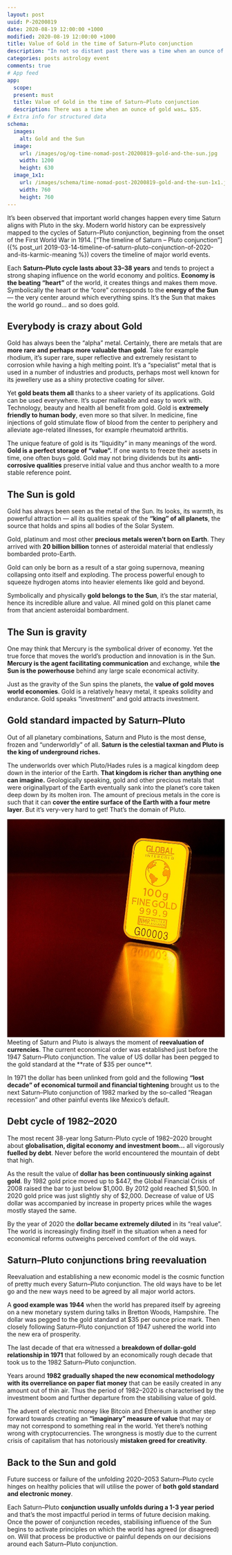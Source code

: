 ```yaml
---
layout: post
uuid: P-20200819
date: 2020-08-19 12:00:00 +1000
modified: 2020-08-19 12:00:00 +1000
title: Value of Gold in the time of Saturn–Pluto conjunction
description: "In not so distant past there was a time when an ounce of gold was… $35. Just compare that to 2020’s gold price tag reaching $2,000. Mind boggles! Did something go wrong and if so, can astrology blame it all on the Saturn–Pluto conjunction?"
categories: posts astrology event
comments: true
# App feed
app:
  scope: 
  present: must
  title: Value of Gold in the time of Saturn–Pluto conjunction
  description: There was a time when an ounce of gold was… $35.
# Extra info for structured data
schema:
  images:
    alt: Gold and the Sun
  image:
    url: /images/og/og-time-nomad-post-20200819-gold-and-the-sun.jpg
    width: 1200
    height: 630
  image_1x1:
    url: /images/schema/time-nomad-post-20200819-gold-and-the-sun-1x1.jpg
    width: 760
    height: 760
---
```


It’s been observed that important world changes happen every time Saturn aligns with Pluto in the sky. Modern world history can be expressively mapped to the cycles of Saturn–Pluto conjunction, beginning from the onset of the First World War in 1914. [“The timeline of Saturn – Pluto conjunction”]({% post_url 2019-03-14-timeline-of-saturn-pluto-conjunction-of-2020-and-its-karmic-meaning %}) covers the timeline of major world events.

Each **Saturn–Pluto cycle lasts about 33–38 years** and tends to project a strong shaping influence on the world economy and politics. **Economy is the beating “heart”** of the world, it creates things and makes them move. Symbolically the heart or the “core” corresponds to the **energy of the Sun** — the very center around which everything spins. It’s the Sun that makes the world go round… and so does gold.

## Everybody is crazy about Gold

Gold has always been the “alpha” metal. Certainly, there are metals that are **more rare and perhaps more valuable than gold**. Take for example rhodium, it’s super rare, super reflective and extremely resistant to corrosion while having a high melting point. It’s a “specialist” metal that is used in a number of industries and products, perhaps most well known for its jewellery use as a shiny protective coating for silver.

Yet **gold beats them all** thanks to a sheer variety of its applications. Gold can be used everywhere. It’s super malleable and easy to work with. Technology, beauty and health all benefit from gold. Gold is **extremely friendly to human body**, even more so that silver. In medicine, fine injections of gold stimulate flow of blood from the center to periphery and alleviate age-related illnesses, for example rheumatoid arthritis.

The unique feature of gold is its “liquidity” in many meanings of the word. **Gold is a perfect storage of “value”.** If one wants to freeze their assets in time, one often buys gold. Gold may not bring dividends but its **anti-corrosive qualities** preserve initial value and thus anchor wealth to a more stable reference point.

## The Sun is gold

Gold has always been seen as the metal of the Sun. Its looks, its warmth, its powerful attraction — all its qualities speak of the **“king” of all planets**, the source that holds and spins all bodies of the Solar System.

Gold, platinum and most other **precious metals weren’t born on Earth**. They arrived with **20 billion billion** tonnes of asteroidal material that endlessly bombarded proto-Earth. 

Gold can only be born as a result of a star going supernova, meaning collapsing onto itself and exploding. The process powerful enough to squeeze hydrogen atoms into heavier elements like gold and beyond.

Symbolically and physically **gold belongs to the Sun**, it’s the star material, hence its incredible allure and value. All mined gold on this planet came from that ancient asteroidal bombardment.

## The Sun is gravity

One may think that Mercury is the symbolical driver of economy. Yet the true force that moves the world’s production and innovation is in the Sun. **Mercury is the agent facilitating communication** and exchange, while **the Sun is the powerhouse** behind any large scale economical activity.

Just as the gravity of the Sun spins the planets, the **value of gold moves world economies**. Gold is a relatively heavy metal, it speaks solidity and endurance. Gold speaks “investment” and gold attracts investment. 

## Gold standard impacted by Saturn–Pluto

Out of all planetary combinations, Saturn and Pluto is the most dense, frozen and “underworldly” of all. **Saturn is the celestial taxman and Pluto is the king of underground riches.**

The underworlds over which Pluto/Hades rules is a magical kingdom deep down in the interior of the Earth. **That kingdom is richer than anything one can imagine.** Geologically speaking, gold and other precious metals that were originallypart of the Earth eventually sank into the planet’s core taken deep down by its molten iron. The amount of precious metals in the core is such that it can **cover the entire surface of the Earth with a four metre layer**. But it’s very-very hard to get! That’s the domain of Pluto.

<div class="container post-pullout-box">
  <div class="row">
    <div class="col-6">
      <div class="row">
        <img src="/images/photos/gold-bullion-on-red.jpg" alt="Gold bullion on red background">
      </div>
    </div>
    <div class="col-6">
      <div class="row text-photo-caption-serif">
        Meeting of Saturn and Pluto is always the moment of <b>reevaluation of currencies</b>. The current economical order was established just before the 1947 Saturn–Pluto conjunction. The value of US dollar has been pegged to the gold standard at the **rate of $35 per ounce**.
      </div>
    </div>
  </div>
</div>
<div class="float-clear"></div>

In 1971 the dollar has been unlinked from gold and the following **“lost decade” of economical turmoil and financial tightening** brought us to the next Saturn–Pluto conjunction of 1982 marked by the so-called “Reagan recession” and other painful events like Mexico’s default.

## Debt cycle of 1982–2020

The most recent 38-year long Saturn-Pluto cycle of 1982–2020 brought about **globalisation, digital economy and investment boom…** all vigorously **fuelled by debt**. Never before the world encountered the mountain of debt that high.

As the result the value of **dollar has been continuously sinking against gold**. By 1982 gold price moved up to $447, the Global Financial Crisis of 2008 raised the bar to just below $1,000. By 2012 gold reached $1,500. In 2020 gold price was just slightly shy of $2,000. Decrease of value of US dollar was accompanied by increase in property prices while the wages mostly stayed the same. 

By the year of 2020 the **dollar became extremely diluted** in its “real value”. The world is increasingly finding itself in the situation when a need for economical reforms outweighs perceived comfort of the old ways.

## Saturn–Pluto conjunctions bring reevaluation

Reevaluation and establishing a new economic model is the cosmic function of pretty much every Saturn–Pluto conjunction. The old ways have to be let go and the new ways need to be agreed by all major world actors.

A **good example was 1944** when the world has prepared itself by agreeing on a new monetary system during talks in Bretton Woods, Hampshire. The dollar was pegged to the gold standard at $35 per ounce price mark. Then closely following Saturn–Pluto conjunction of 1947 ushered the world into the new era of prosperity.

The last decade of that era witnessed a **breakdown of dollar-gold relationship in 1971** that followed by an economically rough decade that took us to the 1982 Saturn–Pluto conjunction. 

Years around **1982 gradually shaped the new economical methodology with its overreliance on paper fiat money** that can be easily created in any amount out of thin air. Thus the period of 1982–2020 is characterised by the investment boom and further departure from the stabilising value of gold.

The advent of electronic money like Bitcoin and Ethereum is another step forward towards creating an **“imaginary” measure of value** that may or may not correspond to something real in the world. Yet there’s nothing wrong with cryptocurrencies. The wrongness is mostly due to the current crisis of capitalism that has notoriously **mistaken greed for creativity**.

## Back to the Sun and gold

Future success or failure of the unfolding 2020–2053 Saturn–Pluto cycle hinges on healthy policies that will utilise the power of **both gold standard and electronic money**. 

Each Saturn–Pluto **conjunction usually unfolds during a 1-3 year period** and that’s the most impactful period in terms of future decision making. Once the power of conjunction recedes, stabilising influence of the Sun begins to activate principles on which the world has agreed (or disagreed) on. Will that process be productive or painful depends on our decisions around each Saturn–Pluto conjunction.
